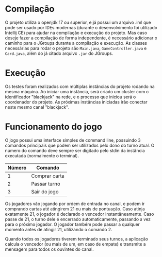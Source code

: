 # Compilação

O projeto utiliza o openjdk 17 ou superior, e já possui um arquivo .iml que pode ser usado por IDEs modernas 
(durante o desenvolvimento foi utilizado Intellij CE) para ajudar na compilação e execução do projeto. 
Mas caso deseje fazer a compilação de forma independente, é necessário adicionar o caminho para o JGroups durante 
a compilação e execução. As classes necessárias para rodar o projeto são `Main.java`, `GameController.java` e `Card.java`,
além do já citado arquivo `.jar` do JGroups.

# Execução

Os testes foram realizados com múltiplas instâncias do projeto rodando na mesma máquina. Ao iniciar uma instância, será
criado um cluster com o identificador "blackjack" na rede, e o processo que iniciou será o coordenador do projeto. As
próximas instâncias iniciadas irão conectar neste mesmo canal "blackjack".

# Funcionamento do jogo

O jogo possui uma interface simples de command line, possuindo 3 comandos principais que podem ser utilizados pelo dono
do turno atual. O número do comando deve sempre ser digitado pelo stdin da instância executada (normalmente o terminal).

| Número | Comando        |
|--------|----------------|
| 1      | Comprar carta  |
| 2      | Passar turno   |
| 3      | Sair do jogo   |

Os jogadores vão jogando por ordem de entrada no canal, e podem ir comprando cartas até atingirem 21 ou mais de pontuação.
Caso atinja exatamente 21, o jogador é declarado o vencedor instantâneamente. Caso passe de 21, o turno dele é encerrado
automaticamente, passando a vez para o próximo jogador. O jogador também pode passar a qualquer momento antes de atingir
21, utilizando o comando 2.

Quando todos os jogadores tiverem terminado seus turnos, a aplicação calcula o vencedor (ou mais de um, em caso de empate)
e transmite a mensagem para todos os ouvintes do canal.